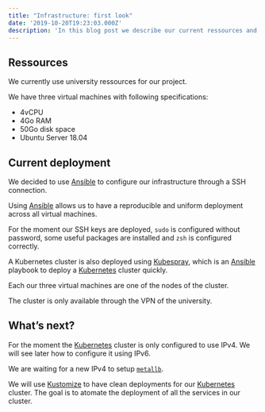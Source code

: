 ```yaml
---
title: "Infrastructure: first look"
date: '2019-10-20T19:23:03.000Z'
description: 'In this blog post we describe our current ressources and deployement and what will happen later in our infrastructure.'
---
```


## Ressources

We currently use university ressources for our project.

We have three virtual machines with following specifications:
  - 4vCPU
  - 4Go RAM
  - 50Go disk space
  - Ubuntu Server 18.04

## Current deployment

We decided to use [Ansible](https://www.ansible.com/) to configure our infrastructure through a SSH connection.

Using [Ansible](https://www.ansible.com/) allows us to have a reproducible and uniform deployment across all virtual machines.

For the moment our SSH keys are deployed, `sudo` is configured without password, some useful packages are installed and `zsh` is configured correctly.

A Kubernetes cluster is also deployed using [Kubespray](https://kubespray.io/), which is an [Ansible](https://www.ansible.com/) playbook to deploy a [Kubernetes](https://kubernetes.io) cluster quickly.

Each our three virtual machines are one of the nodes of the cluster.

The cluster is only available through the VPN of the university.

## What’s next?

For the moment the [Kubernetes](https://kubernetes.io) cluster is only configured to use IPv4.
We will see later how to configure it using IPv6.

We are waiting for a new IPv4 to setup [`metallb`](https://metallb.universe.tf/concepts/layer2/).

We will use [Kustomize](https://kustomize.io/) to have clean deployments for our [Kubernetes](https://kubernetes.io) cluster.
The goal is to atomate the deployment of all the services in our cluster.
